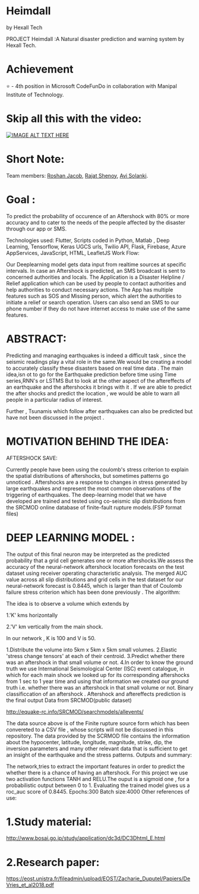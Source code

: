 # Heimdall
by Hexall Tech


PROJECT Heimdall :A Natural disaster prediction and warning system by Hexall Tech.

# Achievement
⭐ - 4th position in Microsoft CodeFunDo in collaboration with Manipal Institute of Technology.

# Skip all this with the video:
[![IMAGE ALT TEXT HERE](https://img.youtube.com/vi/R7rs5G2K4HY/0.jpg)]([https://www.youtube.com/watch?v=R7rs5G2K4HY])

# Short Note:

Team members: [Roshan Jacob](https://github.com/roshan1999), [Rajat Shenoy](https://github.com/raj4tshenoy), [Avi Solanki](https://github.com/Avi-141).

# Goal :
To predict the probability of occurence of an Aftershock with 80% or more accuracy and to cater to the needs of the people affected by the disaster through our app or SMS.

Technologies used: Flutter, Scripts coded in Python, Matlab , Deep Learning, Tensorflow, Keras UGCS urls, Twilio API, Flask, Firebase, Azure AppServices, JavaScript, HTML, LeafletJS
Work Flow:

Our Deeplearning model gets data input from realtime sources at specific intervals. In case an Aftershock is predicted, an SMS broadcast is sent to concerned authorities and locals. The Application is a Disaster Helpline / Relief application which can be used by people to contact authorities and help authorities to conduct necessary actions. The App has multiple features such as SOS and Missing person, which alert the authorities to initiate a relief or search operation. Users can also send an SMS to our phone number if they do not have internet access to make use of the same features.

# ABSTRACT:

Predicting and managing earthquakes is indeed a difficult task , since the seismic readings play a vital role in the same.We would be creating a model to accurately classify these disasters based on real time data . The main idea,isn ot to go for the Earthquake prediction before time using Time series,RNN's or LSTMS But to look at the other aspect of the aftereffects of an earthquake and the aftershocks it brings with it . If we are able to predict the after shocks and predict the location , we would be able to warn all people in a particular radius of interest.

Further , Tsunamis which follow after earthquakes can also be predicted but have not been discussed in the project .
# MOTIVATION BEHIND THE IDEA:
AFTERSHOCK SAVE:

Currently people have been using the coulomb's stress criterion to explain the spatial distributions of aftershocks, but sometimes patterns go unnoticed . Aftershocks are a response to changes in stress generated by large earthquakes and represent the most common observations of the triggering of earthquakes. The deep-learning model that we have developed are trained and tested using co-seismic slip distributions from the SRCMOD online database of finite-fault rupture models.(FSP format files)
# DEEP LEARNING MODEL :

The output of this final neuron may be interpreted as the predicted probability that a grid cell generates one or more aftershocks.We assess the accuracy of the neural-network aftershock location forecasts on the test dataset using receiver operating characteristic analysis. The merged AUC value across all slip distributions and grid cells in the test dataset for our neural-network forecast is 0.8445, which is larger than that of Coulomb failure stress criterion which has been done previously .
The algorithm:

The idea is to observe a volume which extends by

1.'K' kms horizontally

2.'V' km vertically from the main shock.

In our network , K is 100 and V is 50.

1.Distribute the volume into 5km x 5km x 5km small volumes. 2.Elastic 'stress change tensors' at each of their centroid. 3.Predict whether there was an aftershock in that small volume or not. 4.In order to know the ground truth we use International Seismological Center (ISC) event catalogue, in which for each main shock we looked up for its corresponding aftershocks from 1 sec to 1 year time and using that information we created our ground truth i.e. whether there was an aftershock in that small volume or not. Binary classificcation of an aftershock . Aftershock and aftereffects prediction is the final output
Data from SRCMOD(public dataset)

http://equake-rc.info/SRCMOD/searchmodels/allevents/

The data source above is of the Finite rupture source form which has been convereted to a CSV file , whose scripts will not be discussed in this repository. The data provided by the SCRMOD file contains the information about the hypocenter, latitude, longitude, magnitude, strike, dip, the inversion parameters and many other relevant data that is sufficient to get an insight of the earthquake and the stress patterns.
Outputs and summary:

The network,tries to extract the important features in order to predict the whether there is a chance of having an aftershock. For this project we use two activation functions TANH and RELU.The ouput is a sigmoid one , for a probabilistic output between 0 to 1. Evaluating the trained model gives us a roc_auc score of 0.8445. Epochs:300 Batch size:4000
Other references of use:

# 1.Study material:
http://www.bosai.go.jp/study/application/dc3d/DC3Dhtml_E.html

# 2.Research paper:
https://eost.unistra.fr/fileadmin/upload/EOST/Zacharie_Duputel/Papiers/DeVries_et_al2018.pdf
